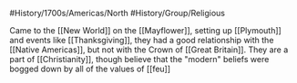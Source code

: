 #History/1700s/Americas/North #History/Group/Religious 

Came to the [[New World]] on the [[Mayflower]], setting up [[Plymouth]] and events like [[Thanksgiving]], they had a good relationship with the [[Native Americas]], but not with the Crown of [[Great Britain]]. They are a part of [[Christianity]], though believe that the "modern" beliefs were bogged down by all of the values of [[feu]]